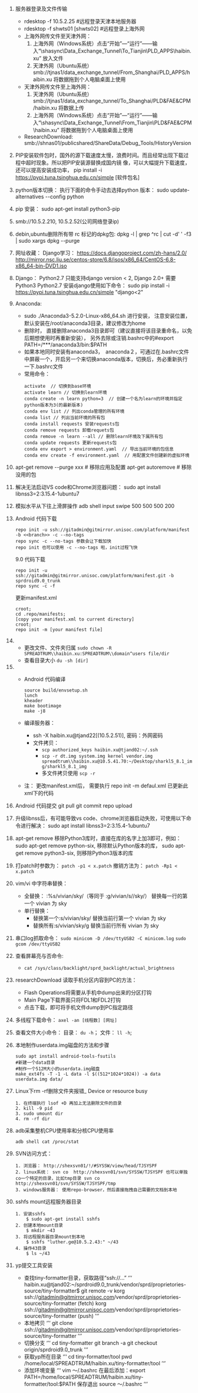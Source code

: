 1. 服务器登录及文件传输
    - rdesktop -f 10.5.2.25 #远程登录天津本地服务器
    - rdesktop -f shwts01 [shwts02] #远程登录上海外网
    - 上海外网传文件至天津外网：
        1. 上海外网（Windows系统）点击“开始”—“运行”——输入“\\shasync\Data_Exchange_Tunnel\To_Tianjin\PLD_APPS\haibin.xu” 放入文件
        2. 天津外网（Ubuntu系统）smb://tjnas1/data_exchange_tunnel/From_Shanghai/PLD_APPS/haibin.xu  将数据拖到个人电脑桌面上使用
    - 天津外网传文件至上海外网：
        1. 天津外网（Ubuntu系统）smb://tjnas1/data_exchange_tunnel/To_Shanghai/PLD&FAE&CPM/haibin.xu  将数据上传
        2. 上海外网（Windows系统）点击“开始”—“运行”——输入“\\shasync\Data_Exchange_Tunnel\From_Tianjin\PLD&FAE&CPM\haibin.xu” 将数据拖到个人电脑桌面上使用
    - ResearchDownload: smb://shnas01/publicshared/ShareData/Debug_Tools/HistoryVersion


2. PIP安装软件包时，国外的源下载速度太慢，浪费时间。而且经常出现下载过程中超时现象。所以把PIP安装源替换成国内镜	像，可以大幅提升下载速度，还可以提高安装成功率， pip install -i https://pypi.tuna.tsinghua.edu.cn/simple [软件包名]

3. python版本切换： 执行下面的命令手动去选择python 版本：
   sudo update-alternatives --config python

4. pip 安装： sudo apt-get install python3-pip

5. smb://10.5.2.210, 10.5.2.52(公司网络登录ip)

6. debin,ubuntu删除所有带 rc 标记的dpkg包:
   dpkg -l | grep ^rc | cut -d' ' -f3 | sudo xargs dpkg --purge

7. 网址收藏：
   Django学习： https://docs.djangoproject.com/zh-hans/2.0/
   http://mirror.nsc.liu.se/centos-store/6.8/isos/x86_64/CentOS-6.8-x86_64-bin-DVD1.iso

8. Django：
   Python2.7 只能支持django version < 2, Django 2.0+ 需要Python3
   Python2.7 安装django使用如下命令： sudo pip install  -i https://pypi.tuna.tsinghua.edu.cn/simple "django<2"

9. Anaconda:
   - sudo ./Anaconda3-5.2.0-Linux-x86_64.sh 进行安装， 注意安装位置，默认安装在/root/anaconda3目录，建议修改为home
   - 删除时， 直接删除anaconda3目录即可（建议直接将该目录重命名，以免后期想使用时再重新安装）， 另外去除或注销.bashrc中的#export PATH=/***/anaconda3/bin:$PATH
   - 如果本地同时安装有anaconda3，　anaconda２，可通过在.bashrc文件中屏蔽一个，开启另一个来切换anaconda版本，切换后，务必重新执行一下.bashrc文件
   - 常用命令：
        ```
        activate  // 切换到base环境
        activate learn // 切换到learn环境
        conda create -n learn python=3  // 创建一个名为learn的环境并指定python版本为3(的最新版本)
        conda env list // 列出conda管理的所有环境
        conda list // 列出当前环境的所有包
        conda install requests 安装requests包
        conda remove requests 卸载requets包
        conda remove -n learn --all // 删除learn环境及下属所有包
        conda update requests 更新requests包
        conda env export > environment.yaml  // 导出当前环境的包信息
        conda env create -f environment.yaml  // 用配置文件创建新的虚拟环境
        ```

10. apt-get remove --purge xxx # 移除应用及配置
    apt-get autoremove # 移除没用的包

11. 解决无法启动VS code和Chrome浏览器问题：
    sudo apt install libnss3=2:3.15.4-1ubuntu7

12. 模拟水平从下往上滑屏操作
    adb shell input swipe 500 500 500 200 

13. Android 代码下载
    ```
    repo init -u ssh://gitadmin@gitmirror.unisoc.com/platform/manifest -b <<branch>> -c --no-tags 
    repo sync -c --no-tags 参数会让下载加快
    repo init 也可以使用 -c --no-tags 啦，init过程飞快
    ```

    9.0 代码下载
    ```
    repo init -u ssh://gitadmin@gitmirror.unisoc.com/platform/manifest.git -b sprdroid9.0_trunk
    repo sync -c -f
    ```

    更新manifest.xml
    ```
    croot;
    cd .repo/manifests;
    [copy your manifest.xml to current directory]
    croot;
    repo init -m [your manifest file]
    ```

14. - 更改文件、文件夹归属
    `sudo chown -R SPREADTRUM\\haibin.xu:SPREADTRUM\\domain^users file/dir`
    - 查看目录大小
    `du -sh [dir]`


15. - Android 代码编译
        ```
        source build/envsetup.sh
        lunch
        kheader
        make bootimage
        make -j8
        ```
    - 编译服务器：
        - ssh -X haibin.xu@tjand22[(10.5.2.51)], 密码：外网密码
        - 文件拷贝：
            - `scp authorized_keys haibin.xu@tjand02:~/.ssh`
            - `scp -r dt.img system.img kernel vendor.img spreadtrum\\haibin.xu@10.5.41.70:~/Desktop/sharkl5_8.1_img/sharkl5_8.1_img`
            - 多文件拷贝使用 `scp -r`


    - 注： 更改manifest.xml后， 需要执行 repo init -m defaul.xml 已更新此xml下的代码

16. Android 代码提交
    git pull
    git commit
    repo upload

17. 升级libnss后，有可能导致vs code、chrome浏览器启动失败，可使用以下命令进行解决：
    sudo apt install libnss3=2:3.15.4-1ubuntu7

18. apt-get remove 移除Python3库时，直接在库的名字上加3即可，例如：
    sudo apt-get remove python-six, 移除默认Python版本的库，
    sudo apt-get remove python3-six, 则移除Python3版本的库

19. 打patch时参数为： `patch -p1 < x.patch` 撤销方法为： `patch -Rp1 < x.patch` 

20. vim/vi 中字符串替换：
    - 全替换： :%s/vivian/sky/（等同于 :g/vivian/s//sky/） 替换每一行的第一个 vivian 为 sky 
    - 单行替换： 
        - 替换第一个:s/vivian/sky/ 替换当前行第一个 vivian 为 sky 
        - 替换所有:s/vivian/sky/g 替换当前行所有 vivian 为 sky 

21. 串口log抓取命令：
    `sudo minicom -D /dev/ttyUSB2 -C minicom.log`
    `sudo gcom /dev/ttyUSB2`

22. 查看屏幕亮与否命令:
    - `cat /sys/class/backlight/sprd_backlight/actual_brightness`

23. researchDownload 读取手机分区内容到PC的方法：
    - Flash Operations将需要从手机中dump出来的分区打钩
    - Main Page下载界面只将FDL1和FDL2打钩
    - 点击下载，即可将手机文件dump到PC指定路径

24. 多线程下载命令：
    `axel -an [线程数] [网址]`

25. 查看文件大小命令：
    目录： `du -h`；
    文件： `ll -h`;

26. 本地制作userdata.img磁盘的方法和步骤
    ```
    sudo apt install android-tools-fsutils
    #新建一个data目录
    #制作一个512M大小的userdata.img磁盘
    make_ext4fs -T -1 -L data -l $((512*1024*1024)) -a data userdata.img data/
    ```

27. Linux下rm -rf删除文件夹报错_ Device or resource busy
    ```
    1. 在终端执行 lsof +D 再加上无法删除文件的目录
    2. kill -9 pid
    3. sudo umount dir
    4. rm -rf dir
    ```

28. adb采集整机CPU使用率和分核CPU使用率
    ```
    adb shell cat /proc/stat
    ```

29. SVN访问方式：
    ```
    1. 浏览器： http://shexsvn01/!/#SYSSW/view/head/TJSYSPF
    2. linux系统： svn co  http://shexsvn01/svn/SYSSW/TJSYSPF 也可以单独co一个特定的目录，比如tmp目录 svn co  http://shexsvn01/svn/SYSSW/TJSYSPF/tmp
    3. windows服务器： 使用repo-browser，然后直接拖拽自己需要的文档到本地
    ```

30. sshfs mount远程服务器目录
    ```
    1. 安装sshfs
        $ sudo apt-get install sshfs
    2. 创建本地mount目录
        $ mkdir ~43
    3. 将远程服务器目录mount到本地
        $ sshfs "luther.ge@10.5.2.43:" ~/43
    4. 操作43目录
        $ ls ~/43
    ```

31. yp提交工具安装
    - 查找tiny-formatter目录，获取路径“ssh://...”
        ‘’‘
        haibin.xu@tjand02:~/sprdroid9.0_trunk/vendor/sprd/proprietories-source/tiny-formatter$ git remote -v
        korg	ssh://gitadmin@gitmirror.unisoc.com/vendor/sprd/proprietories-source/tiny-formatter (fetch)
        korg	ssh://gitadmin@gitmirror.unisoc.com/vendor/sprd/proprietories-source/tiny-formatter (push)
        ’‘’
    - 本地拷贝
        ‘’‘
        git clone ssh://gitadmin@gitmirror.unisoc.com/vendor/sprd/proprietories-source/tiny-formatter
        ’‘’
    - 切换分支
        ‘’‘
        cd tiny-formatter
        git branch -a
        git checkout origin/sprdroid9.0_trunk
        ’‘’
    - 获取yp所在目录
        ‘’‘
        cd tiny-formatter/tool
        pwd
        /home/local/SPREADTRUM/haibin.xu/tiny-formatter/tool
        ’‘’
    - 添加环境变量
        ‘’‘
        vim ～/.bashrc
        在最后添加：export PATH=/home/local/SPREADTRUM/haibin.xu/tiny-formatter/tool:$PATH
        保存退出
        source ～/.bashrc
        ’‘’